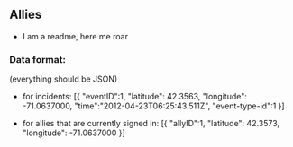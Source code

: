 ## Allies

- I am a readme, here me roar

### Data format:

(everything should be JSON)

- for incidents:
    [{
        "eventID":1,
        "latitude": 42.3563,
        "longitude": -71.0637000,
        "time":"2012-04-23T06:25:43.511Z",
        "event-type-id":1
    }]

- for allies that are currently signed in:
    [{
        "allyID":1,
        "latitude": 42.3573,
        "longitude": -71.0637000
    }]
